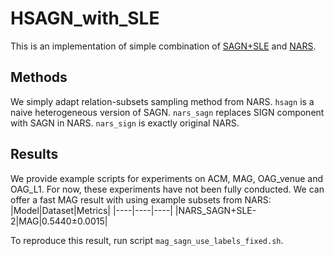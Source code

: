 # HSAGN_with_SLE
This is an implementation of simple combination of [SAGN+SLE](https://github.com/skepsun/SAGN_with_SLE) and [NARS](https://github.com/facebookresearch/NARS).

## Methods
We simply adapt relation-subsets sampling method from NARS.
`hsagn` is a naive heterogeneous version of SAGN.
`nars_sagn` replaces SIGN component with SAGN in NARS.
`nars_sign` is exactly original NARS.

## Results
We provide example scripts for experiments on ACM, MAG, OAG_venue and OAG_L1. For now, these experiments have not been fully conducted.
We can offer a fast MAG result with using example subsets from NARS:
|Model|Dataset|Metrics|
|----|----|----|
|NARS_SAGN+SLE-2|MAG|0.5440±0.0015|

To reproduce this result, run script `mag_sagn_use_labels_fixed.sh`.